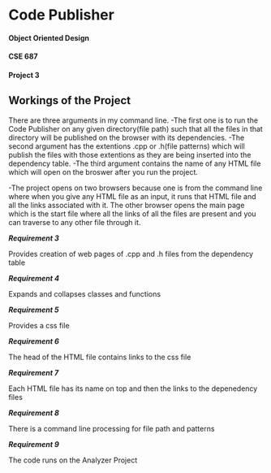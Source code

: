 # Code Publisher

#### Object Oriented Design
#### CSE 687
#### Project 3

## Workings of the Project
There are three arguments in my command line.
-The first one is to run the Code Publisher on any given directory(file path) such that all the files in that directory will be published on the
browser with its dependencies.
-The second argument has the extentions .cpp or .h(file patterns) which will publish the files with those extentions as they are being inserted into
the dependency table.
-The third argument contains the name of any HTML file which will open on the broswer after you run the project.

-The project opens on two browsers because one is from the command line where when you give any HTML file as an input, 
it runs that HTML file and all the links associated with it.
The other browser opens the main page which is the start file where all the links of all the files are present and 
you can traverse to any other file through it.

***Requirement 3***

Provides creation of web pages of .cpp and .h files from the dependency table

***Requirement 4***

Expands and collapses classes and functions

***Requirement 5***

Provides a css file

***Requirement 6***

The head of the HTML file contains links to the css file

***Requirement 7***

Each HTML file has its name on top and then the links to the depenedency files

***Requirement 8***

There is a command line processing for file path and patterns

***Requirement 9***

The code runs on the Analyzer Project
